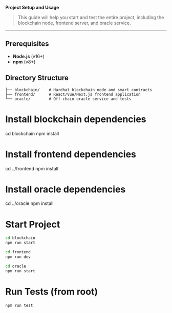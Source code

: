 **Project Setup and Usage**

> This guide will help you start and test the entire project, including the blockchain node, frontend server, and oracle service.

---

## Prerequisites

- **Node.js** (v16+)
- **npm** (v8+)

## Directory Structure

```text
├── blockchain/    # Hardhat blockchain node and smart contracts
├── frontend/      # React/Vue/Next.js frontend application
└── oracle/        # Off-chain oracle service and tests
```

# Install blockchain dependencies
cd blockchain
npm install
# Install frontend dependencies
cd ../frontend
npm install
# Install oracle dependencies
cd ../oracle
npm install


# Start Project
```bash
cd blockchain
npm run start

cd frontend
npm run dev

cd oracle
npm run start
```

# Run Tests (from root)
```bash
npm run test
```
